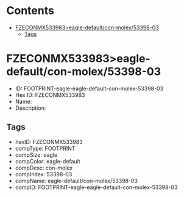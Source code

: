 



Contents
========

* [FZECONMX533983>eagle-default/con-molex/53398-03](#fzeconmx533983eagle-defaultcon-molex53398-03)
	* [Tags](#tags)

# FZECONMX533983>eagle-default/con-molex/53398-03

- ID: FOOTPRINT-eagle-eagle-default-con-molex-53398-03
- Hex ID: FZECONMX533983
- Name: 
- Description: 

## Tags

- hexID: FZECONMX533983
- oompType: FOOTPRINT
- oompSize: eagle
- oompColor: eagle-default
- oompDesc: con-molex
- oompIndex: 53398-03
- oompName: eagle-default/con-molex/53398-03
- oompID: FOOTPRINT-eagle-eagle-default-con-molex-53398-03
